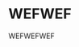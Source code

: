 
[meta-date]: <> (2020-03-29T06:33:44.126Z)
[meta-title]: <> (WEFWEF)
[meta-branch]: <> (master)
[meta-commit]: <> (none)
[meta-user]: <> (Gabriel Crowe)

# WEFWEF

WEFWEFWEF
